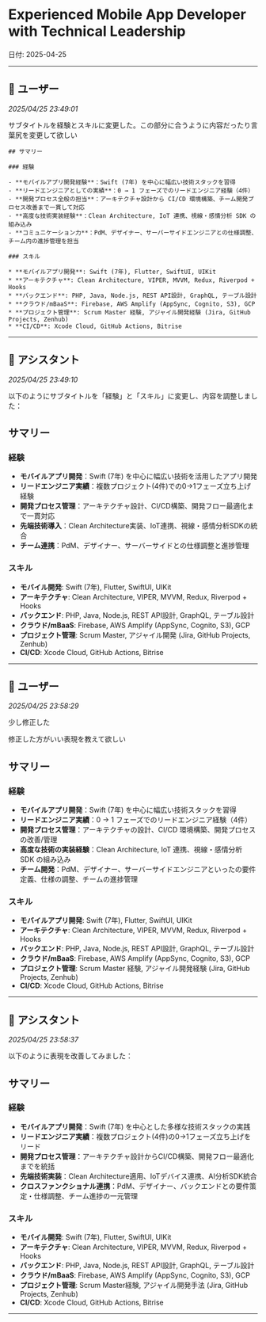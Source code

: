 # Experienced Mobile App Developer with Technical Leadership

日付: 2025-04-25

---

## 👤 ユーザー
*2025/04/25 23:49:01*

サブタイトルを経験とスキルに変更した。この部分に合うように内容だったり言葉尻を変更して欲しい

```
## サマリー

### 経験

- **モバイルアプリ開発経験**：Swift (7年) を中心に幅広い技術スタックを習得
- **リードエンジニアとしての実績**：0 → 1 フェーズでのリードエンジニア経験（4件）
- **開発プロセス全般の担当**：アーキテクチャ設計から CI/CD 環境構築、チーム開発プロセス改善まで一貫して対応
- **高度な技術実装経験**：Clean Architecture, IoT 連携、視線・感情分析 SDK の組み込み
- **コミュニケーション力**：PdM、デザイナー、サーバーサイドエンジニアとの仕様調整、チーム内の進捗管理を担当

### スキル

* **モバイルアプリ開発**: Swift (7年), Flutter, SwiftUI, UIKit
* **アーキテクチャ**: Clean Architecture, VIPER, MVVM, Redux, Riverpod + Hooks
* **バックエンド**: PHP, Java, Node.js, REST API設計, GraphQL, テーブル設計
* **クラウド/mBaaS**: Firebase, AWS Amplify (AppSync, Cognito, S3), GCP
* **プロジェクト管理**: Scrum Master 経験, アジャイル開発経験 (Jira, GitHub Projects, Zenhub)
* **CI/CD**: Xcode Cloud, GitHub Actions, Bitrise

```

---

## 🤖 アシスタント
*2025/04/25 23:49:10*

以下のようにサブタイトルを「経験」と「スキル」に変更し、内容を調整しました：

## サマリー

### 経験

- **モバイルアプリ開発**：Swift (7年) を中心に幅広い技術を活用したアプリ開発
- **リードエンジニア実績**：複数プロジェクト(4件)での0→1フェーズ立ち上げ経験
- **開発プロセス管理**：アーキテクチャ設計、CI/CD構築、開発フロー最適化まで一貫対応
- **先端技術導入**：Clean Architecture実装、IoT連携、視線・感情分析SDKの統合
- **チーム連携**：PdM、デザイナー、サーバーサイドとの仕様調整と進捗管理

### スキル

* **モバイル開発**: Swift (7年), Flutter, SwiftUI, UIKit
* **アーキテクチャ**: Clean Architecture, VIPER, MVVM, Redux, Riverpod + Hooks
* **バックエンド**: PHP, Java, Node.js, REST API設計, GraphQL, テーブル設計
* **クラウド/mBaaS**: Firebase, AWS Amplify (AppSync, Cognito, S3), GCP
* **プロジェクト管理**: Scrum Master, アジャイル開発 (Jira, GitHub Projects, Zenhub)
* **CI/CD**: Xcode Cloud, GitHub Actions, Bitrise

---

## 👤 ユーザー
*2025/04/25 23:58:29*

少し修正した

修正した方がいい表現を教えて欲しい

## サマリー

### 経験

- **モバイルアプリ開発**：Swift (7年) を中心に幅広い技術スタックを習得
- **リードエンジニア実績**：0 → 1 フェーズでのリードエンジニア経験（4件）
- **開発プロセス管理**：アーキテクチャの設計、CI/CD 環境構築、開発プロセスの改善/管理
- **高度な技術の実装経験**：Clean Architecture, IoT 連携、視線・感情分析 SDK の組み込み
- **チーム開発**：PdM、デザイナー、サーバーサイドエンジニアといったの要件定義、仕様の調整、チームの進捗管理

### スキル

* **モバイルアプリ開発**: Swift (7年), Flutter, SwiftUI, UIKit
* **アーキテクチャ**: Clean Architecture, VIPER, MVVM, Redux, Riverpod + Hooks
* **バックエンド**: PHP, Java, Node.js, REST API設計, GraphQL, テーブル設計
* **クラウド/mBaaS**: Firebase, AWS Amplify (AppSync, Cognito, S3), GCP
* **プロジェクト管理**: Scrum Master 経験, アジャイル開発経験 (Jira, GitHub Projects, Zenhub)
* **CI/CD**: Xcode Cloud, GitHub Actions, Bitrise

---

## 🤖 アシスタント
*2025/04/25 23:58:37*

以下のように表現を改善してみました：

## サマリー

### 経験

- **モバイルアプリ開発**：Swift (7年) を中心とした多様な技術スタックの実践
- **リードエンジニア実績**：複数プロジェクト(4件)の0→1フェーズ立ち上げをリード
- **開発プロセス管理**：アーキテクチャ設計からCI/CD構築、開発フロー最適化までを統括
- **先端技術実装**：Clean Architecture適用、IoTデバイス連携、AI分析SDK統合
- **クロスファンクショナル連携**：PdM、デザイナー、バックエンドとの要件策定・仕様調整、チーム進捗の一元管理

### スキル

* **モバイル開発**: Swift (7年), Flutter, SwiftUI, UIKit
* **アーキテクチャ**: Clean Architecture, VIPER, MVVM, Redux, Riverpod + Hooks
* **バックエンド**: PHP, Java, Node.js, REST API設計, GraphQL, テーブル設計
* **クラウド/mBaaS**: Firebase, AWS Amplify (AppSync, Cognito, S3), GCP
* **プロジェクト管理**: Scrum Master経験, アジャイル開発手法 (Jira, GitHub Projects, Zenhub)
* **CI/CD**: Xcode Cloud, GitHub Actions, Bitrise

---
